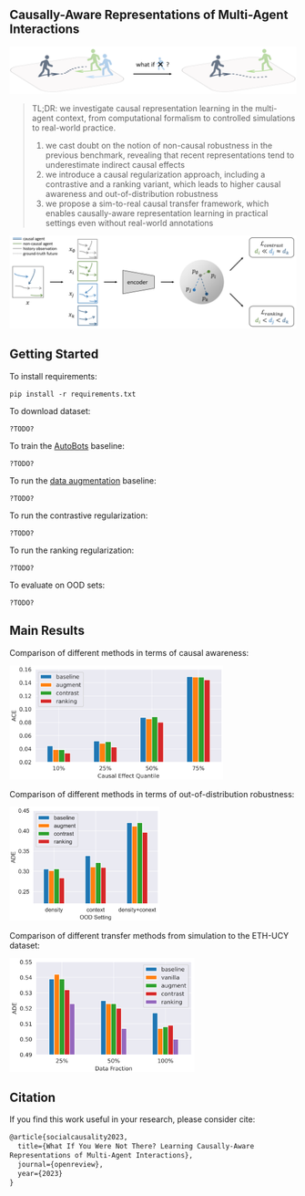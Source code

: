 ## Causally-Aware Representations of Multi-Agent Interactions

<p align="center">
  <img src="docs/background.png" width="600">
</p>

> TL;DR: we investigate causal representation learning in the multi-agent context, from computational formalism to controlled simulations to real-world practice.
> 1. we cast doubt on the notion of non-causal robustness in the previous benchmark, revealing that recent representations tend to underestimate indirect causal effects
> 2. we introduce a causal regularization approach, including a contrastive and a ranking variant, which leads to higher causal awareness and out-of-distribution robustness
> 3. we propose a sim-to-real causal transfer framework, which enables causally-aware representation learning in practical settings even without real-world annotations

<p align="center">
  <img src="docs/method.png" width="800">
</p>

## Getting Started

To install requirements:
```
pip install -r requirements.txt
```

To download dataset:
```
?TODO?
```

To train the [AutoBots](https://openreview.net/forum?id=Dup_dDqkZC5) baseline:
```
?TODO?
```

To run the [data augmentation](https://arxiv.org/abs/2207.03586) baseline:
```
?TODO?
```

To run the contrastive regularization:
```
?TODO?
```

To run the ranking regularization:
```
?TODO?
```

To evaluate on OOD sets:
```
?TODO?
```

## Main Results

Comparison of different methods in terms of causal awareness:
<p align="left">
  <img src="docs/ace.png" height="200">
</p>

Comparison of different methods in terms of out-of-distribution robustness:
<p align="left">
  <img src="docs/ood.png" height="200">
</p>

Comparison of different transfer methods from simulation to the ETH-UCY dataset:
<p align="left">
  <img src="docs/transfer.png" height="200">
</p>

## Citation

If you find this work useful in your research, please consider cite:

```
@article{socialcausality2023,
  title={What If You Were Not There? Learning Causally-Aware Representations of Multi-Agent Interactions},
  journal={openreview},
  year={2023}
}
```
